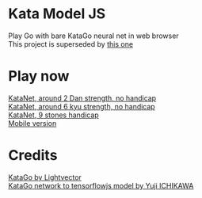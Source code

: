 # Kata Model JS
Play Go with bare KataGo neural net in web browser
<br>
This project is superseded by <a href="https://maksimkorzh.github.io/go/">this one</a>

# Play now
<a href="https://maksimkorzh.github.io/kata-model-js/?handicap=0&komi=6.5&level=dan">KataNet, around 2 Dan strength, no handicap</a><br>
<a href="https://maksimkorzh.github.io/kata-model-js/?handicap=0&komi=6.5&level=kyu">KataNet, around 6 kyu strength, no handicap</a><br>
<a href="https://maksimkorzh.github.io/kata-model-js/?handicap=9&komi=6.5&level=dan">KataNet, 9 stones handicap</a><br>
<a href="https://maksimkorzh.github.io/kata-model-js/mobile.html?handicap=0&komi=6.5&level=dan">Mobile version</a><br>

# Credits
<a href="https://github.com/lightvector/KataGo">KataGo by Lightvector</a><br>
<a href="https://github.com/y-ich/KataGo">KataGo network to tensorflowjs model by Yuji ICHIKAWA</a><br>
